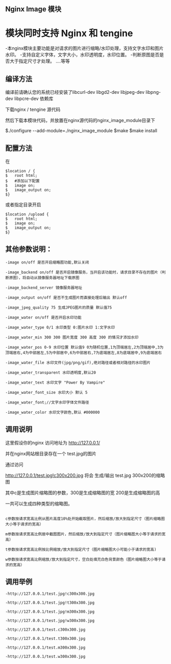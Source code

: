 ## Nginx Image 模块 

# 模块同时支持 Nginx 和 tengine

-本nginx模块主要功能是对请求的图片进行缩略/水印处理，支持文字水印和图片水印。
-支持自定义字体，文字大小，水印透明度，水印位置。
-判断原图是否是否大于指定尺寸才处理。
....等等


## 编译方法 

编译前请确认您的系统已经安装了libcurl-dev  libgd2-dev  libjpeg-dev libpng-dev libpcre-dev 依赖库

下载nginx / tengine 源代码

然后下载本模块代码，并放置在nginx源代码的nginx_image_module目录下

$./configure --add-module=./nginx_image_module
$make
$make install 


## 配置方法

在
```
$location / {
$   root html;
$   #添加以下配置
$   image on;
$   image_output on;
$}
```

或者指定目录开启 
```
$location /upload {
$   root html; 
$   image on;
$   image_output on;
$}
```


## 其他参数说明：
```
-image on/off 是否开启缩略图功能,默认关闭

-image_backend on/off 是否开启镜像服务，当开启该功能时，请求目录不存在的图片（判断原图），将自动从镜像服务器地址下载原图

-image_backend_server 镜像服务器地址

-image_output on/off 是否不生成图片而直接处理后输出 默认off

-image_jpeg_quality 75 生成JPEG图片的质量 默认值75

-image_water on/off 是否开启水印功能

-image_water_type 0/1 水印类型 0:图片水印 1:文字水印

-image_water_min 300 300 图片宽度 300 高度 300 的情况才添加水印

-image_water_pos 0-9 水印位置 默认值9 0为随机位置,1为顶端居左,2为顶端居中,3为顶端居右,4为中部居左,5为中部居中,6为中部居右,7为底端居左,8为底端居中,9为底端居右

-image_water_file 水印文件(jpg/png/gif),绝对路径或者相对路径的水印图片

-image_water_transparent 水印透明度,默认20

-image_water_text 水印文字 "Power By Vampire"

-image_water_font_size 水印大小 默认 5

-image_water_font;//文字水印字体文件路径

-image_water_color 水印文字颜色,默认 #000000
```

## 调用说明

这里假设你的nginx 访问地址为 http://127.0.0.1/

并在nginx网站根目录存在一个 test.jpg的图片

通过访问 

http://127.0.0.1/test.jpg!c300x200.jpg 将会 生成/输出 test.jpg 300x200的缩略图

其中c是生成图片缩略图的参数，300是生成缩略图的宽 200是生成缩略图的高

一共可以生成四种类型的缩略图。
```

c参数按请求宽高比例从图片高度10%处开始截取图片，然后缩放/放大到指定尺寸（图片缩略图大小等于请求的宽高）

m参数按请求宽高比例居中截图图片，然后缩放/放大到指定尺寸（图片缩略图大小等于请求的宽高）

t参数按请求宽高比例按比例缩放/放大到指定尺寸（图片缩略图大小可能小于请求的宽高)

w参数按请求宽高比例缩放/放大到指定尺寸，空白处填充白色背景颜色（图片缩略图大小等于请求的宽高）
```

 
## 调用举例
```
-http://127.0.0.1/test.jpg!c300x300.jpg

-http://127.0.0.1/test.jpg!t300x300.jpg

-http://127.0.0.1/test.jpg!m300x300.jpg

-http://127.0.0.1/test.jpg!w300x300.jpg

-http://127.0.0.1/test.c300x300.jpg

-http://127.0.0.1/test.t300x300.jpg

-http://127.0.0.1/test.m300x300.jpg

-http://127.0.0.1/test.w300x300.jpg
```




